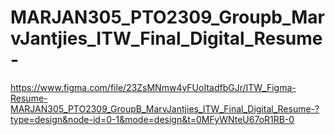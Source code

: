 # MARJAN305_PTO2309_Groupb_MarvJantjies_ITW_Final_Digital_Resume-
https://www.figma.com/file/23ZsMNmw4yFUoItadfbGJr/ITW_Figma-Resume-MARJAN305_PTO2309_GroupB_MarvJantjies_ITW_Final_Digital_Resume-?type=design&node-id=0-1&mode=design&t=0MFyWNteU67oR1RB-0

